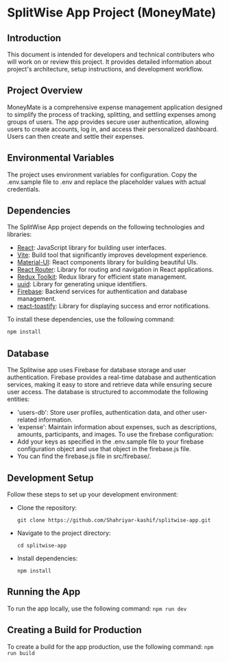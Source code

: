 # SplitWise App Project (MoneyMate)

## Introduction
This document is intended for developers and technical contributers who will work on or review this project. It provides detailed information about project's architecture, setup instructions, and development workflow.

## Project Overview
MoneyMate is a comprehensive expense management application designed to simplify the process of tracking, splitting, and settling expenses among groups of users. The app provides secure user authentication, allowing users to create accounts, log in, and access their personalized dashboard.
Users can then create and settle their expenses.

## Environmental Variables
The project uses environment variables for configuration. Copy the .env.sample file to .env and replace the placeholder values with actual credentials.

## Dependencies
The SplitWise App project depends on the following technologies and libraries:

- [React](https://reactjs.org/): JavaScript library for building user interfaces.
- [Vite](https://vitejs.dev/): Build tool that significantly improves development experience.
- [Material-UI](https://mui.com/): React components library for building beautiful UIs.
- [React Router](https://reactrouter.com/): Library for routing and navigation in React applications.
- [Redux Toolkit](https://redux-toolkit.js.org/): Redux library for efficient state management.
- [uuid](https://www.npmjs.com/package/uuid): Library for generating unique identifiers.
- [Firebase](https://firebase.google.com/): Backend services for authentication and database management.
- [react-toastify](https://www.npmjs.com/package/react-toastify): Library for displaying success and error notifications.

To install these dependencies, use the following command:

```bash
npm install
```
## Database
The Splitwise app uses Firebase for database storage and user authentication. Firebase provides a real-time database and authentication services, making it easy to store and retrieve data while ensuring secure user access.
The database is structured to accommodate the following entities:
- 'users-db': Store user profiles, authentication data, and other user-related information.
- 'expense': Maintain information about expenses, such as descriptions, amounts, participants, and images.
To use the firebase configuration:
- Add your keys as specified in the .env.sample file to your firebase configuration object and use that object in the firebase.js file.
- You can find the firebase.js file in src/firebase/.

## Development Setup
Follow these steps to set up your development environment:
- Clone the repository:
    ```
    git clone https://github.com/Shahriyar-kashif/splitwise-app.git
    ```
- Navigate to the project directory:
    ```
    cd splitwise-app
    ```
- Install dependencies:
    ```
    npm install
    ```

## Running the App
To run the app locally, use the following command:
    ```
    npm run dev
    ```

## Creating a Build for Production
To create a build for the app production, use the following command:
    ```
    npm run build
    ```
